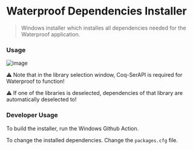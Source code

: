 # Waterproof Dependencies Installer
> Windows installer which installes all dependencies needed for the Waterproof application.

### Usage

![image](https://user-images.githubusercontent.com/16321928/123624232-9ec84980-d80e-11eb-9829-ca653ba6f6b8.png "Installation Process")


⚠ Note that in the library selection window, Coq-SerAPI is required for Waterproof to function!

⚠ If one of the libraries is deselected, dependencies of that library are automatically deselected to!

### Developer Usage

To build the installer, run the Windows Github Action.

To change the installed dependencies. Change the `packages.cfg` file.
